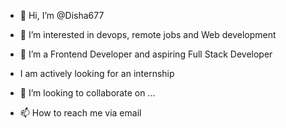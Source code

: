 - 👋 Hi, I’m @Disha677
- 👀 I’m interested in devops, remote jobs and Web development


- 🌱 I’m a Frontend Developer and aspiring Full Stack Developer
- I am actively looking for an internship 
- 💞️ I’m looking to collaborate on ...
- 📫 How to reach me via email

<!---
Disha677/Disha677 is a ✨ special ✨ repository because its `README.md` (this file) appears on your GitHub profile.
You can click the Preview link to take a look at your changes.
--->
